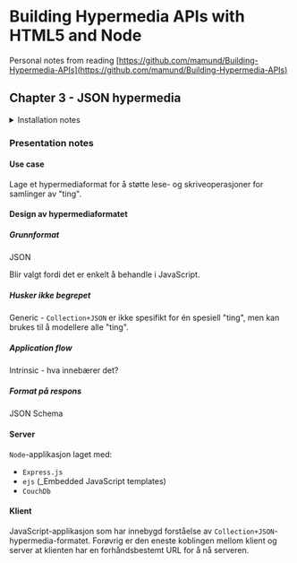 # Building Hypermedia APIs with HTML5 and Node

Personal notes from reading [https://github.com/mamund/Building-Hypermedia-APIs](https://github.com/mamund/Building-Hypermedia-APIs)

## Chapter 3 - JSON hypermedia

<details>
<summary>Installation notes</summary>

### Installation notes

#### Prerequisites

- Docker
- Node
- WSL

#### CouchDB in WSL

```bash
# In WSL
docker run -p 5984:5984 -d --name my-couchdb couchdb:2.3.1
```

Verify installation by going to [http://127.0.0.1:5984/_utils/#/verifyinstall](http://127.0.0.1:5984/_utils/#/verifyinstall)

#### Initialize data

```bash
# In WSL
cd /home/thomas/dev/github.com/other/Building-Hypermedia-APIs/couchdb/collection
./collection_data.sh
```

#### Start server

```bash
# In Windows PowerShell
cd C:\Dev\github.com\Building-Hypermedia-APIs\nodejs\collection
node app.js
# Should output 'Express server listening on port 3000'
```

#### Open client

```bash
# In Windows PowerShell
cd C:\Dev\github.com\Building-Hypermedia-APIs\nodejs\collection\public
http-server
# Should output
# Starting up http-server, serving ./
# Available on:
#   http://160.68.84.139:8080  
#   http://172.17.32.1:8080    
#   http://172.27.0.1:8080     
#   http://192.168.0.19:8080   
#   http://127.0.0.1:8080      
# Hit CTRL-C to stop the server
```

Open [http://localhost:8080](http://localhost:8080) to view `Collection+JSON` client.

</details>

### Presentation notes

#### Use case

Lage et hypermediaformat for å støtte lese- og skriveoperasjoner for samlinger av "ting".

#### Design av hypermediaformatet

##### Grunnformat

JSON

Blir valgt fordi det er enkelt å behandle i JavaScript.

##### Husker ikke begrepet

Generic - `Collection+JSON` er ikke spesifikt for én spesiell "ting", men kan brukes til å modellere alle "ting".

##### Application flow

Intrinsic - hva innebærer det?

##### Format på respons

JSON Schema

#### Server

`Node`-applikasjon laget med:

- `Express.js`
- `ejs` (_Embedded JavaScript templates)
- `CouchDb`

#### Klient

JavaScript-applikasjon som har innebygd forståelse av `Collection+JSON`-hypermedia-formatet. Forøvrig er den eneste koblingen mellom klient og server at klienten har en forhåndsbestemt URL for å nå serveren.
